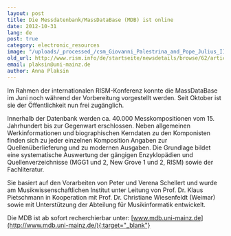 ```yaml
---
layout: post
title: Die Messdatenbank/MassDataBase (MDB) ist online
date: 2012-10-31
lang: de
post: true
category: electronic_resources
image: "/uploads/_processed_/csm_Giovanni_Palestrina_and_Pope_Julius_III_b60d437135.jpg"
old_url: http://www.rism.info/de/startseite/newsdetails/browse/62/article/64/the-massdatabase-mdb-is-online.html
email: plaksin@uni-mainz.de
author: Anna Plaksin
---
```



Im Rahmen der internationalen RISM-Konferenz konnte die MassDataBase im Juni noch während der Vorbereitung vorgestellt werden. Seit Oktober ist sie der Öffentlichkeit nun frei zugänglich.

Innerhalb der Datenbank werden ca. 40.000 Messkompositionen vom 15. Jahrhundert bis zur Gegenwart erschlossen. Neben allgemeinen Werkinformationen und biographischen Kerndaten zu den Komponisten finden sich zu jeder einzelnen Komposition Angaben zur Quellenüberlieferung und zu modernen Ausgaben. Die Grundlage bildet eine systematische Auswertung der gängigen Enzyklopädien und Quellenverzeichnisse (MGG1 und 2, New Grove 1 und 2, RISM) sowie der Fachliteratur.

Sie basiert auf den Vorarbeiten von Peter und Verena Schellert und wurde am Musikwissenschaftlichen Institut unter Leitung von Prof. Dr. Klaus Pietschmann in Kooperation mit Prof. Dr. Christiane Wiesenfeldt (Weimar) sowie mit Unterstützung der Abteilung für Musikinformatik entwickelt.

Die MDB ist ab sofort recherchierbar unter: [www.mdb.uni-mainz.de](http://www.mdb.uni-mainz.de/){:target="_blank"}
